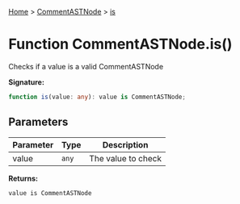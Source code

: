 [Home](../../../index.md) &gt; [CommentASTNode](../../commentastnode.md) &gt; [is](./is_1.md)

# Function CommentASTNode.is()

Checks if a value is a valid CommentASTNode

<b>Signature:</b>

```typescript
function is(value: any): value is CommentASTNode;
```

## Parameters

|  Parameter | Type | Description |
|  --- | --- | --- |
|  value | `any` | The value to check |

<b>Returns:</b>

`value is CommentASTNode`

